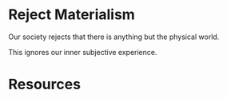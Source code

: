# Reject Materialism
Our society rejects that there is anything but the physical world.

This ignores our inner subjective experience.

# Resources